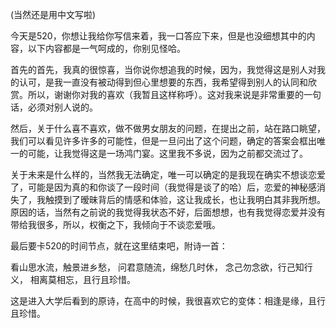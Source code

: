 (当然还是用中文写啦)

今天是520，你想让我给你写信来着，我一口答应下来，但是也没细想其中的内容，以下内容都是一气呵成的，你别见怪哈。

首先的首先，我真的很惊喜，当你说你想追我的时候，因为，我觉得这是别人对我的认可，是我一直没有被动得到但心里想要的东西，我希望得到别人的认同和欣赏。所以，谢谢你对我的喜欢（我暂且这样称呼）。这对我来说是非常重要的一句话，必须对别人说的。

然后，关于什么喜不喜欢，做不做男女朋友的问题，在提出之前，站在路口眺望，我们可以看见许多许多的可能性，但是一旦问出了这个问题，确定的答案会框出唯一的可能，让我觉得这是一场鸿门宴。这里我不多说，因为之前都交流过了。

关于未来是什么样的，当然我无法确定，唯一可以确定的是我现在确实不想谈恋爱了，可能是因为真的和你谈了一段时间（我觉得是谈了的哈）后，恋爱的神秘感消失了，我触摸到了暧昧背后的情感和体验，这让我成长，也让我明白其非我所想。原因的话，当然有之前说的我觉得我状态不好，后面想想，也有我觉得恋爱并没有带给我很多，所以，权衡之下，我倾向于不谈恋爱哦。

最后要卡520的时间节点，就在这里结束吧，附诗一首：

看山思水流，触景进乡愁，
问君意随流，绵愁几时休，
念己勿念欲，行己知行义，
相离莫相忘，且行且珍惜。

这是进入大学后看到的原诗，在高中的时候，我很喜欢它的变体：相逢是缘，且行且珍惜。
